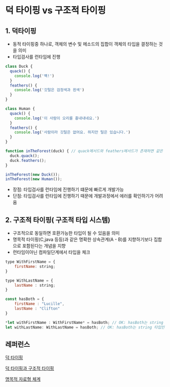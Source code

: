# 덕 타이핑 vs 구조적 타이핑
## 1. 덕타이핑

- 동적 타이핑중 하나로, 객체의 변수 및 메소드의 집합이 객체의 타입을 결정하는 것을 의미
- 타입검사를 런타임에 진행

```jsx
class Duck {
  quack() {
    console.log('꽥!')
  }
  feathers() {
    console.log('깃털은 검정색과 흰색')
  }
}

class Human {
  quack() {
    console.log('이 사람이 오리를 흉내내네요.')
  }
  feathers() {
    console.log('사람이라 깃털은 없어요. 하지만 털은 있습니다.')
  }
}

function inTheForest(duck) { // quack메서드와 feathers메서드가 존재하면 같은 타입으로 간주
  duck.quack();
  duck.feathers();
}

inTheForest(new Duck()); 
inTheForest(new Human());
```

- 장점: 타입검사를 런타임에 진행하기 떄문에 빠르게 개발가능
- 단점: 타입검사를 런타임에 진행하기 때문에 개발과정에서 에러를 확인하기가 어려움

## 2. 구조적 타이핑( 구조적 타입 시스템)

- 구조적으로 동일하면 호환가능한 타입이 될 수 있음을 의미
- 명목적 타이핑(C,java 등등)과 같은 명확한 상속관계(A - B)를 지향하기보다 집합으로 포함된다는 개념을 지향
- 런타임이아닌 컴파일단계에서 타입을 체크

```jsx
type WithFirstName = {
    firstName: string;
}

type WithLastName = {
    lastName : string;
}

const hasBoth = {
    firstName : "Lucille",
    lastName : "Clifton"
}

*let withFirstName : WithFirstName* = hasBoth; // OK: hasBoth는 string 타입인 firstName을 포함함
let withLastName: WithLastName = hasBoth; // OK: hasBoth는 string 타입인 lastName을 포함함
```

## 레퍼런스

[덕 타이핑](https://ko.wikipedia.org/wiki/덕_타이핑)

[덕 타이핑과 구조적 타이핑](https://vallista.kr/덕-타이핑과-구조적-타이핑/)

[명목적 자료형 체계](https://ko.wikipedia.org/wiki/명목적_자료형_체계)